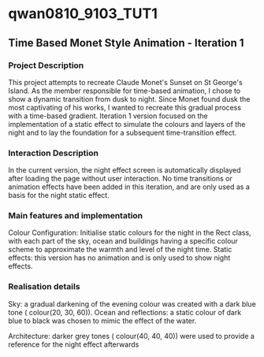 # qwan0810_9103_TUT1

## Time Based Monet Style Animation - Iteration 1

### Project Description
This project attempts to recreate Claude Monet's Sunset on St George's Island. As the member responsible for time-based animation, I chose to show a dynamic transition from dusk to night. Since Monet found dusk the most captivating of his works, I wanted to recreate this gradual process with a time-based gradient.
Iteration 1 version focused on the implementation of a static effect to simulate the colours and layers of the night and to lay the foundation for a subsequent time-transition effect.

### Interaction Description
In the current version, the night effect screen is automatically displayed after loading the page without user interaction.
No time transitions or animation effects have been added in this iteration, and are only used as a basis for the night static effect.

### Main features and implementation
Colour Configuration: Initialise static colours for the night in the Rect class, with each part of the sky, ocean and buildings having a specific colour scheme to approximate the warmth and level of the night time.
Static effects: this version has no animation and is only used to show night effects.

### Realisation details
Sky: a gradual darkening of the evening colour was created with a dark blue tone ( colour(20, 30, 60)).
Ocean and reflections: a static colour of dark blue to black was chosen to mimic the effect of the water.

Architecture: darker grey tones ( colour(40, 40, 40)) were used to provide a reference for the night effect afterwards
